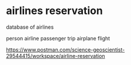 # airlines reservation

database of airlines

person
airline
passenger
trip
airplane
flight

https://www.postman.com/science-geoscientist-29544415/workspace/airline-reservation

